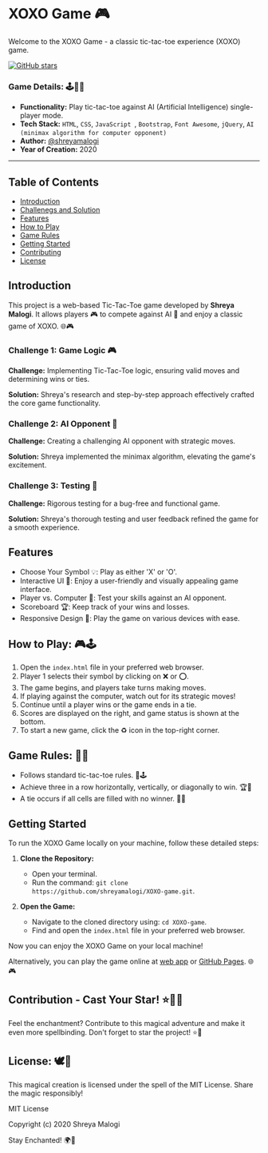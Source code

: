 #  XOXO Game 🎮

Welcome to the XOXO Game - a classic tic-tac-toe experience (XOXO) game.

[![GitHub stars](https://img.shields.io/github/stars/5hre9a/XOXO-Game.svg?style=social)](https://github.com/5hre9a/XOXO-Game/stargazers)

### Game Details: 🕹️🎲📅

- **Functionality:** Play tic-tac-toe against AI (Artificial Intelligence) single-player mode.
- **Tech Stack:** `HTML`, `CSS`, `JavaScript `, `Bootstrap`, `Font Awesome`, `jQuery`, `AI` `(minimax algorithm for computer opponent)`
- **Author:** [@shreyamalogi](https://github.com/shreyamalogi/)
- **Year of Creation:** 2020
  
---

## Table of Contents
- [Introduction](#introduction)
- [Challenegs and Solution](#introduction)
- [Features](#features)
- [How to Play](#how-to-play-%EF%B8%8F)
- [Game Rules](#game-rules-)
- [Getting Started](#getting-started)
- [Contributing](#contribution---cast-your-star-)
- [License](#license-%EF%B8%8F)


## Introduction

This project is a web-based Tic-Tac-Toe game developed by **Shreya Malogi**. It allows players 🎮 to compete against AI 🤖 and enjoy a classic game of XOXO. 🌐🎮


### Challenge 1: Game Logic 🎮

**Challenge:** Implementing Tic-Tac-Toe logic, ensuring valid moves and determining wins or ties.

**Solution:** Shreya's research and step-by-step approach effectively crafted the core game functionality.



### Challenge 2: AI Opponent 🤖

**Challenge:** Creating a challenging AI opponent with strategic moves.

**Solution:** Shreya implemented the minimax algorithm, elevating the game's excitement.



### Challenge 3: Testing 🧪

**Challenge:** Rigorous testing for a bug-free and functional game.

**Solution:** Shreya's thorough testing and user feedback refined the game for a smooth experience.

## Features

- Choose Your Symbol 💡: Play as either 'X' or 'O'.
- Interactive UI 🎨: Enjoy a user-friendly and visually appealing game interface.
- Player vs. Computer 🤖: Test your skills against an AI opponent.
- Scoreboard 🏆: Keep track of your wins and losses.
- Responsive Design 📱: Play the game on various devices with ease.

## How to Play: 🎮🕹️

1. Open the `index.html` file in your preferred web browser.
2. Player 1 selects their symbol by clicking on ❌ or ⭕.
3. The game begins, and players take turns making moves.
4. If playing against the computer, watch out for its strategic moves!
5. Continue until a player wins or the game ends in a tie.
6. Scores are displayed on the right, and game status is shown at the bottom.
7. To start a new game, click the ♻️ icon in the top-right corner.

## Game Rules: 📜🎲

- Follows standard tic-tac-toe rules. 🔄🕹️
- Achieve three in a row horizontally, vertically, or diagonally to win. 🏆🔢
- A tie occurs if all cells are filled with no winner. 🤝🚫

## Getting Started


To run the XOXO Game locally on your machine, follow these detailed steps:

1. **Clone the Repository:**
   - Open your terminal.
   - Run the command: `git clone https://github.com/shreyamalogi/XOXO-game.git`.

2. **Open the Game:**
   - Navigate to the cloned directory using: `cd XOXO-game`.
   - Find and open the `index.html` file in your preferred web browser.

Now you can enjoy the XOXO Game on your local machine!

Alternatively, you can play the game online at [web app](https://8jzrw.csb.app/) or [GitHub Pages](https://shreyamalogi.github.io/XOXO-game/). 🌐🎮


## Contribution - Cast Your Star! ⭐🌟✨

Feel the enchantment? Contribute to this magical adventure and make it even more spellbinding. Don't forget to star the project! ⭐🌟

## License: 🕊️📘

This magical creation is licensed under the spell of the MIT License. Share the magic responsibly!

MIT License

Copyright (c) 2020 Shreya Malogi

Stay Enchanted! 🌍💙








